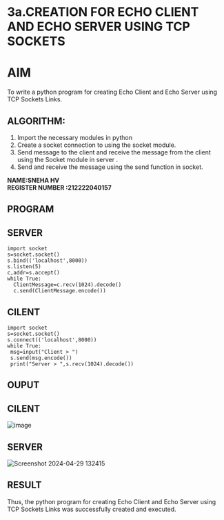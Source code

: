 # 3a.CREATION FOR ECHO CLIENT AND ECHO SERVER USING TCP SOCKETS
# AIM
To write a python program for creating Echo Client and Echo Server using TCP
Sockets Links.
## ALGORITHM:
1. Import the necessary modules in python
2. Create a socket connection to using the socket module.
3. Send message to the client and receive the message from the client using the Socket module in
 server .
4. Send and receive the message using the send function in socket.  

**NAME:SNEHA HV**  
**REGISTER NUMBER :212222040157**  
## PROGRAM
## SERVER

```
import socket
s=socket.socket()
s.bind(('localhost',8000))
s.listen(5)
c,addr=s.accept()
while True:
  ClientMessage=c.recv(1024).decode()
  c.send(ClientMessage.encode())

```
## CILENT

```
import socket
s=socket.socket()
s.connect(('localhost',8000))
while True:
 msg=input("Client > ")
 s.send(msg.encode())
 print("Server > ",s.recv(1024).decode())

```
## OUPUT
## CILENT 

![image](https://github.com/subha-shinibalasubramanian/3a.Sockets_Creation_for_Echo_Client_and_Echo_Server/assets/164154478/de4eaf19-2929-4c66-96a4-1757743c03ba)

## SERVER

![Screenshot 2024-04-29 132415](https://github.com/subha-shinibalasubramanian/3a.Sockets_Creation_for_Echo_Client_and_Echo_Server/assets/164154478/9dc38011-9d65-4f56-9805-2f2cf29cf1fa)

## RESULT
Thus, the python program for creating Echo Client and Echo Server using TCP Sockets Links 
was successfully created and executed.
